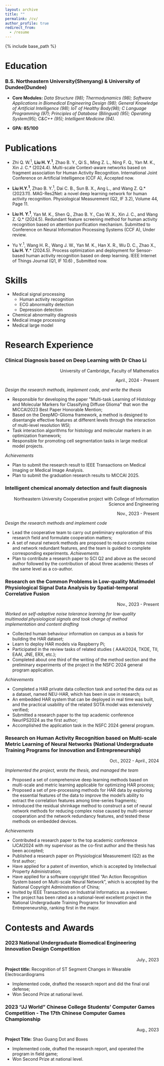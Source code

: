 ```yaml
---
layout: archive
title: ""
permalink: /cv/
author_profile: true
redirect_from:
  - /resume
---
```


{% include base_path %}

Education
======

### B.S. Northeastern University(Shenyang) & University of Dundee(Dundee)
 
* **Core Modules:** *Data Structure (98); Thermodynamics (98); Software Applications in Biomedical Engineering Design (98); General Knowledge of Artificial Intelligence (98); IoT of Healthy Body(98);
C Language Programming (97); Principles of Database (Bilingual) (95); Operating System(95); C&C++ (95); Intelligent Medicine (94).*
 
* **GPA: 85/100** 

Publications
======

* Zhi Q. W.<sup>1</sup>, **Liu H. Y.<sup>1</sup>**, Zhao B. Y., Qi S., Ming Z. L., Ning F. Q., Yan M. K., Xin J. C.* (2024.4). Multi-scale Context-aware networks based on fragment association for Human Activity Recognition. International Joint Conference on Artificial Intelligence (CCF A), Accepted now.

* **Liu H.Y.<sup>1</sup>**, Zhao B. Y.<sup>1</sup>, Dai C. B., Sun B. X., Ang L., and Wang Z. Q.* (2023.11). MAG-Res2Net: a novel deep learning network for human activity recognition. Physiological Measurement (Q2, IF 3.2), Volume 44, Page 11.

* **Liu H. Y.<sup>1</sup>**, Yan M. K., Shen Q., Zhao B. Y., Cao W. X., Xin J. C., and Wang Z. Q.* (2024.5). Redundant feature screening method for human activity recognition based on attention purification mechanism. Submitted to Conference on Neural Information Processing Systems (CCF A), Under review.

* Yu Y.<sup>1</sup>, Wang H. R., Wang J. W., Yan M. K., Han X. R., Wu D. C., Zhao X., **Liu H. Y.*** (2024.5). Process optimization and deployment for Sensor-based human activity recognition based on deep learning. IEEE Internet of Things Journal (Q1, IF 10.6) , Submitted now.
  
Skills
======
* Medical signal processing
  * Human activity recognition
  * ECG abnormality detection
  * Depression detection
* Chemical abnormality diagnosis
* Medical image processing
* Medical large model
  
Research Experience
======
### Clinical Diagnosis based on Deep Learning with Dr Chao Li

<p align="right">University of Cambridge, Faculty of Mathematics</p>
<p align="right">April., 2024 - Present</p>
                                                 
                                                 
                                                                        
*Design the research methods, implement code, and write the thesis*

* Responsible for developing the paper "Multi-task Learning of Histology and Molecular Markers for Classifying Diffuse Glioma" that won the MICCAI2023 Best Paper Honorable Mention;
* Based on the DeepMO-Glioma framework, a method is designed to disentangle effective features at different levels through the interaction of multi-level resolution WSI;
* Task interaction algorithms for histology and molecular markers in an optimization framework;
* Responsible for promoting cell segmentation tasks in large medical model projects.

*Achievements*

* Plan to submit the research result to IEEE Transactions on Medical Imaging or Medical Image Analysis.
* Plan to submit the graduation research results to MICCAI 2025.

### Intelligent chemical anomaly detection and fault diagnosis
<p align="right">Northeastern University Cooperative project with College of Information Science and Engineering</p>
<p align="right">Nov., 2023 - Present</p>

*Design the research methods and implement code*
  
* Lead the cooperative team to carry out preliminary exploration of this research field and formulate  cooperation matters;   
* A set of neural network methods are proposed to reduce complex noise and network redundant features, and the team is guided to complete corresponding experiments.
*Achievements* 
* Plan to contribute a research paper to SCI Q2 and above as the second author followed by the contribution of about three academic theses of the same level as a co-author. 

### Research on the Common Problems in Low-quality Mutimodel Physiological Signal Data Analysis by Spatial-temporal Correlative Fusion
<p align="right">Nov., 2023 - Present</p>

*Worked on self-adaptive noise tolerance learning for low-quality multimodal physiological signals and took charge of method implementation and content drafting* 

* Collected human behaviour information on campus as a basis for building the HAR dataset; 
* Learn to deploy HAR models via Raspberry Pi;
* Participated in the review tasks of related studies ( AAAI2024, TKDE, TII, EAAI, JNE, ERX, etc.);
* Completed about one third of the writing of the method section and the preliminary experiments of the project in the NSFC 2024 general program application.
  
*Achievements*

* Completed a HAR private data collection task and sorted the data out as a dataset, named NEU-HAR, which has been in use in research; 
* An embedded HAR system that can be deployed in real time was built, and the practical usability of the related SOTA model was extensively verified; 
* Submitted a research paper to the top academic conference NeurIPS2024 as the first author; 
* Accomplished the application task in the NSFC 2024 general program.

### Research on Human Activity Recognition based on Multi-scale Metric Learning of Neural Networks (National Undergraduate Training Programs for Innovation and Entrepreneurship)
<p align="right">Oct., 2022 - April., 2024</p>

*Implemented the project, wrote the thesis, and managed the team*

* Proposed a set of comprehensive deep learning methods based on multi-scale and metric learning applicable for optimizing HAR process;
* Proposed a set of pre-processing methods for HAR data by exploring the essential features of the data to improve the model’s ability to extract the correlation features among time-series fragments;
* Introduced the residual shrinkage method to construct a set of neural network methods for reducing complex noise caused by multi-sensor cooperation and the network redundancy features, and tested these methods on embedded devices.
  
*Achievements*

* Contributed a research paper to the top academic conference IJCAI2024 with my supervisor as the co-first author and the thesis has been accepted;
* Published a research paper on Physiological Measurement (Q2) as the first author;
* Have applied for a patent of invention, which is accepted by Intellectual Property Administration;
* Have applied for a software copyright titled “An Action Recognition System based on Multi-scale Neural Network”, which is accepted by the National Copyright Administration of China;
* Invited by IEEE Transactions on Industrial Informatics as a reviewer.
* The project has been rated as a national-level excellent project in the National Undergraduate Training Programs for Innovation and Entrepreneurship, ranking first in the major.

Contests and Awards
======

### 2023 National Undergraduate Biomedical Engineering Innovation Design Competition        
<p align="right">July., 2023</p>

**Project title:** Recognition of ST Segment Changes in Wearable Electrocardiograms 
* Implemented code, drafted the research report and did the final oral defense; 
* Won Second Prize at national level.

### 2023 “JJ World” Chinese College Students’ Computer Games Competition - The 17th Chinese Computer Games Championship      
<p align="right">Aug., 2023</p>

**Project Title:** Shao Guang Dot and Boxes   
* Implemented code, drafted the research report, and operated the program in field game;
* Won Second Prize at national level. 

  
